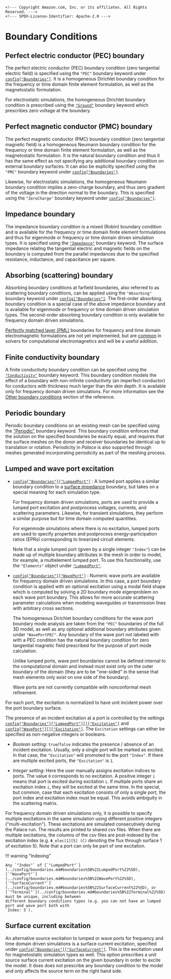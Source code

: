```@raw html
<!--- Copyright Amazon.com, Inc. or its affiliates. All Rights Reserved. --->
<!--- SPDX-License-Identifier: Apache-2.0 --->
```

# Boundary Conditions

## Perfect electric conductor (PEC) boundary

The perfect electric conductor (PEC) boundary condition (zero tangential electric field) is
specified using the `"PEC"` boundary keyword under
[`config["Boundaries"]`](../config/boundaries.md#boundaries%5B%22PEC%22%5D). It is a
homogeneous Dirichlet boundary condition for the frequency or time domain finite element
formulation, as well as the magnetostatic formulation.

For electrostatic simulations, the homogeneous Dirichlet boundary condition is prescribed
using the [`"Ground"`](../config/boundaries.md#boundaries%5B%22Ground%22%5D) boundary
keyword which prescribes zero voltage at the boundary.

## Perfect magnetic conductor (PMC) boundary

The perfect magnetic conductor (PMC) boundary condition (zero tangential magnetic field) is
a homogeneous Neumann boundary condition for the frequency or time domain finite element
formulation, as well as the magnetostatic formulation. It is the natural boundary condition
and thus it has the same effect as not specifying any additional boundary condition on
external boundary surfaces. It can also be explicitly specified using the `"PMC"` boundary
keyword under [`config["Boundaries"]`](../config/boundaries.md#boundaries%5B%22PMC%22%5D).

Likewise, for electrostatic simulations, the homogeneous Neumann boundary condition implies
a zero-charge boundary, and thus zero gradient of the voltage in the direction normal to the
boundary. This is specified using the `"ZeroCharge"` boundary keyword under
[`config["Boundaries"]`](../config/boundaries.md#boundaries%5B%22ZeroCharge%22%5D).

## Impedance boundary

The impedance boundary condition is a mixed (Robin) boundary condition and is available for
the frequency or time domain finite element formulations and thus for eigenmode or frequency
or time domain driven simulation types. It is specified using the
[`"Impedance"`](../config/boundaries.md#boundaries%5B%22Impedance%22%5D) boundary keyword.
The surface impedance relating the tangential electric and magnetic fields on the boundary
is computed from the parallel impedances due to the specified resistance, inductance, and
capacitance per square.

## Absorbing (scattering) boundary

Absorbing boundary conditions at farfield boundaries, also referred to as scattering
boundary conditions, can be applied using the `"Absorbing"` boundary keyword under
[`config["Boundaries"]`](../config/boundaries.md#boundaries%5B%22Absorbing%22%5D). The
first-order absorbing boundary condition is a special case of the above impedance boundary
and is available for eigenmode or frequency or time domain driven simulation types. The
second-order absorbing boundary condition is only available for frequency domain driven
simulations.

[Perfectly matched layer (PML)](https://en.wikipedia.org/wiki/Perfectly_matched_layer)
boundaries for frequency and time domain electromagnetic formulations are not yet
implemented, but are
[common](https://www.sciencedirect.com/science/article/abs/pii/S0021999112000344) in solvers
for computational electromagnetics and will be a useful addition.

## Finite conductivity boundary

A finite conductivity boundary condition can be specified using the
[`"Conductivity"`](../config/boundaries.md#boundaries%5B%22Conductivity%22%5D) boundary
keyword. This boundary condition models the effect of a boundary with non-infinite
conductivity (an imperfect conductor) for conductors with thickness much larger than the
skin depth. It is available only for frequency domain driven simulations. For more
information see the
[Other boundary conditions](../reference.md#Other-boundary-conditions) section of the
reference.

## Periodic boundary

Periodic boundary conditions on an existing mesh can be specified using the
["Periodic"](../config/boundaries.md#boundaries%5B%22Periodic%22%5D) boundary keyword. This
boundary condition enforces that the solution on the specified boundaries be exactly equal,
and requires that the surface meshes on the donor and receiver boundaries be identical up to
translation or rotation. Periodicity in *Palace* is also supported through meshes generated
incorporating periodicity as part of the meshing process.

## Lumped and wave port excitation

  - [`config["Boundaries"]["LumpedPort"]`](../config/boundaries.md#boundaries%5B%22LumpedPort%22%5D) :
    A lumped port applies a similar boundary condition to a
    [surface impedance](#Impedance-boundary) boundary, but takes on a special meaning for
    each simulation type.
    
    For frequency domain driven simulations, ports are used to provide a lumped port
    excitation and postprocess voltages, currents, and scattering parameters. Likewise, for
    transient simulations, they perform a similar purpose but for time domain computed
    quantities.
    
    For eigenmode simulations where there is no excitation, lumped ports are used to specify
    properties and postprocess energy-participation ratios (EPRs) corresponding to
    linearized circuit elements.
    
    Note that a single lumped port (given by a single integer `"Index"`) can be made up of
    multiple boundary attributes in the mesh in order to model, for example, a multielement
    lumped port. To use this functionality, use the `"Elements"` object under
    [`"LumpedPort"`](../config/boundaries.md#boundaries%5B%22LumpedPort%22%5D).

  - [`config["Boundaries"]["WavePort"]`](../config/boundaries.md#boundaries%5B%22WavePort%22%5D) :
    Numeric wave ports are available for frequency domain driven simulations. In this case,
    a port boundary condition is applied with an optional excitation using a modal field
    shape which is computed by solving a 2D boundary mode eigenproblem on each wave port
    boundary. This allows for more accurate scattering parameter calculations when modeling
    waveguides or transmission lines with arbitrary cross sections.
    
    The homogeneous Dirichlet boundary conditions for the wave port boundary mode analysis
    are taken from the `"PEC"` boundaries of the full 3D model, as well as any optional
    additional boundary attributes given under `"WavePortPEC"`. Any boundary of the wave
    port not labeled with with a PEC condition has the natural boundary condition for zero
    tangential magnetic field prescribed for the purpose of port mode calculation.
    
    Unlike lumped ports, wave port boundaries cannot be defined internal to the
    computational domain and instead must exist only on the outer boundary of the domain
    (they are to be "one-sided" in the sense that mesh elements only exist on one side of
    the boundary).
    
    Wave ports are not currently compatible with nonconformal mesh refinement.

For each port, the excitation is normalized to have unit incident power over the port boundary
surface.

The presence of an incident excitation at a port is controlled by the settings
[`config["Boundaries"]["LumpedPort"][]["Excitation"]`](../config/boundaries.md#boundaries%5B%22LumpedPort%22%5D)
and [`config["WavePort"][]["Excitation"]`](../config/boundaries.md#boundaries%5B%22WavePort%22%5D).
The `Excitation` settings can either be specified as non-negative integers or booleans.

  - *Boolean setting*: `true`/`false` indicates the presence / absence of an incident excitation.
    Usually, only a single port will be marked as excited. In that case, the `"Excitation"` will promoted to the port `"Index"`. If there are multiple excited ports, the `"Excitation"` is `1`.

  - *Integer setting*: Here the user manually assigns excitation indices to ports. The value `0`
    corresponds to no excitation. A positive integer `i` means that port is excited during
    excitation `i`. If multiple ports share an excitation index `i`, they will be excited at the
    same time. In the special, but common, case that each excitation consists of only a single port,
    the port index and excitation index must be equal. This avoids ambiguity in the scattering
    matrix.

For frequency domain driven simulations only, it is possible to specify multiple excitations in the
same simulation using different positive integers ("multi-excitation"). These excitations are
simulated consecutively during the Palace run. The results are printed to shared csv files. When
there are multiple excitations, the columns of the csv files are post-indexed by the excitation
index (e.g. `Φ_elec[1][5] (C)` denoting the flux through surface 1 of excitation 5). Note that a
port can only be part of one excitation.

!!! warning "Indexing"
    
    Any `"Index"` of [`"LumpedPort"`](../config/boundaries.md#boundaries%5B%22LumpedPort%22%5D),
    [`"WavePort"`](../config/boundaries.md#boundaries%5B%22WavePort%22%5D),
    [`"SurfaceCurrent"`](../config/boundaries.md#boundaries%5B%22SurfaceCurrent%22%5D), or
    [`"Terminal"`](../config/boundaries.md#boundaries%5B%22Terminal%22%5D) must be unique, including between
    different boundary conditions types (e.g. you can not have an lumped port and wave port both with
    `Index: 5`).

## Surface current excitation

An alternative source excitation to lumped or wave ports for frequency and time domain
driven simulations is a surface current excitation, specified under
[`config["Boundaries"]["SurfaceCurrent"]`](../config/boundaries.md#boundaries%5B%22SurfaceCurrent%22%5D).
This is the excitation used for magnetostatic simulation types as well. This option
prescribes a unit source surface current excitation on the given boundary in order to
excite the model. It does does not prescribe any boundary condition to the model and only
affects the source term on the right hand side.
